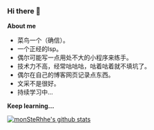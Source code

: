 ### Hi there 👋

**About me**

- 菜鸟一个（确信）。
- 一个正经的lsp。
- 偶尔可能写一点用处不大的小程序来练手。
- 技术力不高，经常咕咕咕，咕着咕着就不填坑了。
- 偶尔在自己的博客网页记录点东西。
- 文采不是很好。
- 持续学习中...

**Keep learning...**

[![monSteRhhe's github stats](https://github-readme-stats.vercel.app/api?username=monSteRhhe&show_icons=true&theme=dark)](https://github.com/anuraghazra/github-readme-stats)
